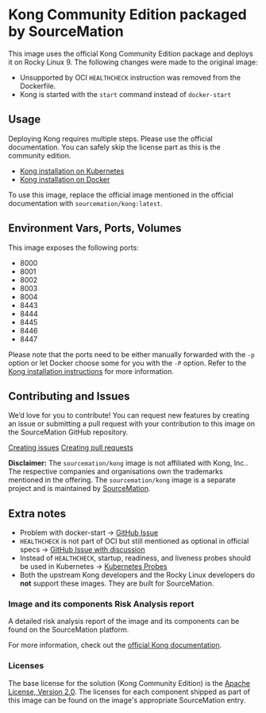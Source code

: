 # Kong Community Edition packaged by SourceMation

This image uses the official Kong Community Edition package and deploys it on
Rocky Linux 9. The following changes were made to the original image:

- Unsupported by OCI `HEALTHCHECK` instruction was removed from the Dockerfile.
- Kong is started with the `start` command instead of `docker-start`

## Usage

Deploying Kong requires multiple steps. Please use the official documentation.
You can safely skip the license part as this is the community edition.

- [Kong installation on Kubernetes](https://docs.konghq.com/gateway/3.7.x/install/kubernetes/)
- [Kong installation on Docker](https://docs.konghq.com/gateway/3.7.x/install/docker/)

To use this image, replace the official image mentioned in the official
documentation with `sourcemation/kong:latest`.

## Environment Vars, Ports, Volumes

This image exposes the following ports: 

- 8000
- 8001
- 8002
- 8003
- 8004
- 8443
- 8444
- 8445
- 8446
- 8447

Please note that the ports need to be either manually forwarded with the `-p`
option or let Docker choose some for you with the `-P` option. Refer to the
[Kong installation instructions](#usage) for more information.

## Contributing and Issues

We’d love for you to contribute! You can request new features by
creating an issue or submitting a pull request with your contribution to
this image on the SourceMation GitHub repository.

[Creating issues](https://github.com/SourceMation/containers/issues/new)
[Creating pull
requests](https://github.com/SourceMation/containers/compare)

**Disclaimer:** The `sourcemation/kong` image is not affiliated with Kong,
Inc.. The respective companies and organisations own the trademarks mentioned
in the offering. The `sourcemation/kong` image is a separate project and is
maintained by [SourceMation](https://sourcemation.com).

## Extra notes

- Problem with docker-start -> [GitHub
  Issue](https://github.com/Kong/docker-kong/issues/224)
- `HEALTHCHECK` is not part of OCI but still mentioned as optional in official
  specs -> [GitHub Issue with
discussion](https://github.com/opencontainers/image-spec/issues/749)
- Instead of `HEALTHCHECK`,  startup, readiness, and liveness probes should be
  used in Kubernetes -> [Kubernetes
Probes](https://kubernetes.io/docs/tasks/configure-pod-container/configure-liveness-readiness-startup-probes/)
- Both the upstream Kong developers and the Rocky Linux developers do **not**
  support these images. They are built for SourceMation.

### Image and its components Risk Analysis report

A detailed risk analysis report of the image and its components can be found on
the SourceMation platform.

For more information, check out the [official Kong
documentation](https://docs.konghq.com/).

### Licenses

The base license for the solution (Kong Community Edition) is the [Apache
License, Version 2.0](https://github.com/Kong/kong/blob/master/LICENSE). The
licenses for each component shipped as part of this image can be found on the
image's appropriate SourceMation entry.
